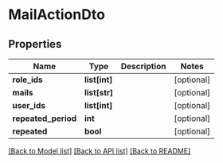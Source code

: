 # MailActionDto

## Properties
Name | Type | Description | Notes
------------ | ------------- | ------------- | -------------
**role_ids** | **list[int]** |  | [optional] 
**mails** | **list[str]** |  | [optional] 
**user_ids** | **list[int]** |  | [optional] 
**repeated_period** | **int** |  | [optional] 
**repeated** | **bool** |  | [optional] 

[[Back to Model list]](../README.md#documentation-for-models) [[Back to API list]](../README.md#documentation-for-api-endpoints) [[Back to README]](../README.md)

